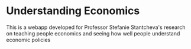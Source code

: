 # Understanding Economics
This is a webapp developed for Professor Stefanie Stantcheva's research on teaching people economics and seeing how well people understand economic policies

